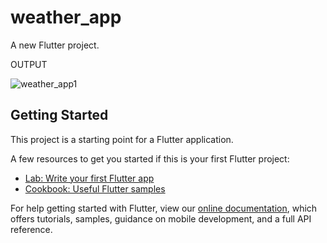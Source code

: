 # weather_app

A new Flutter project.

OUTPUT


![weather_app1](https://user-images.githubusercontent.com/108629629/184016022-eea9855f-ebb2-473a-82e5-c8eec25a5aad.png)


## Getting Started

This project is a starting point for a Flutter application.

A few resources to get you started if this is your first Flutter project:

- [Lab: Write your first Flutter app](https://flutter.dev/docs/get-started/codelab)
- [Cookbook: Useful Flutter samples](https://flutter.dev/docs/cookbook)

For help getting started with Flutter, view our
[online documentation](https://flutter.dev/docs), which offers tutorials,
samples, guidance on mobile development, and a full API reference.
